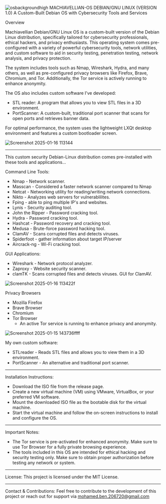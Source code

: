 ![osbackgroundhigh](https://github.com/user-attachments/assets/4cbaa132-1bb7-46c9-9798-da53875af18e)
MACHIAVELLIAN-OS DEBIAN/GNU LINUX
(VERSION 1.0)
A Custom-Built Debian OS with Cybersecurity Tools and Services

Overview

Machiavellian Debian/GNU Linux OS is a custom-built version of the Debian Linux distribution, specifically tailored for cybersecurity professionals, ethical hackers, and privacy enthusiasts. This operating system comes pre-configured with a variety of powerful cybersecurity tools, network utilities, and custom software to aid in security testing, penetration testing, network analysis, and privacy protection.

The system includes tools such as Nmap, Wireshark, Hydra, and many others, as well as pre-configured privacy browsers like Firefox, Brave, Chromium, and Tor. Additionally, the Tor service is actively running to enhance anonymity.

The OS also includes custom software I’ve developed:
- STL reader: A program that allows you to view STL files in a 3D environment.
- PortScanner: A custom-built, traditional port scanner that scans for open ports and retrieves banner data.

For optimal performance, the system uses the lightweight LXQt desktop environment and features a custom bootloader screen.

![Screenshot 2025-01-16 113144](https://github.com/user-attachments/assets/e60e5f5e-c890-439d-a7d8-a4d69ef5d610)

____________________________________________________________________________
This custom security Debian-Linux distribution comes pre-installed with these tools and applications...

Command Line Tools:
- Nmap - Network scanner.
- Masscan - Considered a faster network scanner compared to Nmap
- Netcat - Networking utility for reading/writing network connections.
- Nikto - Analyzes web servers for vulnerablilites.
- Fping - able to ping multiple IP's and websites.
- Lynis - Security auditing tool.
- John the Ripper - Password cracking tool.
- Hydra - Password cracking tool.
- Hashcat - Password recovery and cracking tool.
- Medusa - Brute-force password hacking tool.
- ClamAV - Scans corrupted files and detects viruses.
- Spiderfoot - gather information about target IP/server
- Aircrack-ng - Wi-Fi cracking tool.

GUI Applications:
- Wireshark - Network protocol analyzer.
- Zaproxy - Website security scanner.
- clamTK - Scans corrupted files and detects viruses. GUI for ClamAV.

![Screenshot 2025-01-16 113422f](https://github.com/user-attachments/assets/f608fe54-db91-4c40-998c-8dd8cddd897e)

Privacy Browsers
- Mozilla Firefox
- Brave Browser
- Chromium
- Tor Browser
	- An active Tor service is running to enhance privacy and anonymity.
 
![Screenshot 2025-01-15 143736ffff](https://github.com/user-attachments/assets/09368c2e-31a9-40a9-8561-bfcd7b41dfd0)

My own custom software:
- STLreader - Reads STL files and allows you to view them in a 3D environment.
- PortScanner - An alternative and traditional port scanner.
____________________________________________________________________________

Installation Instructions:
- Download the ISO file from the release page.
- Create a new virtual machine (VM) using VMware, VirtualBox, or your preferred VM software.
- Mount the downloaded ISO file as the bootable disk for the virtual machine.
- Start the virtual machine and follow the on-screen instructions to install and configure the OS.
____________________________________________________________________________
Important Notes:
- The Tor service is pre-activated for enhanced anonymity. Make sure to use Tor Browser for a fully private browsing experience.
- The tools included in this OS are intended for ethical hacking and security testing only. Make sure to obtain proper authorization before testing any network or system.
____________________________________________________________________________
License:
This project is licensed under the MIT License.
____________________________________________________________________________
Contact & Contributions:
Feel free to contribute to the development of this project or reach out for support via mohamed.ben.206720@gmail.com
